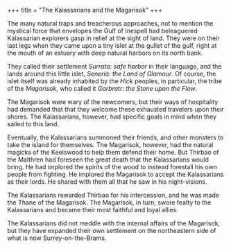 +++
title = "The Kalassarians and the Magarisok"
+++

The many natural traps and treacherous approaches, not to mention the mystical
force that envelopes the Gulf of Inespell had beleaguered Kalassarian explorers
gasp in relief at the sight of land. They were on their last legs when they came
upon a tiny islet at the gullet of the gulf, right at the mouth of an estuary
with deep natural harbors on its north bank.

They called their settlement _Surrata: safe harbor_ in their language, and the
lands around this little islet, _Seneria: the Land of Glamour_. Of course, the
islet itself was already inhabited by the _Hick_ peoples, in particular, the
tribe of the _Magarisok_, who called it _Garbratr: the Stone upon the Flow_.

The Magarisok were wary of the newcomers, but their ways of hospitality had
demanded that that they welcome these exhausted travelers upon their shores. The
Kalassarians, however, had specific goals in mind when they sailed to this land.

Eventually, the Kalassarians summoned their friends, and other monsters to take
the island for themselves. The Magarisok, however, had the natural magicks of
the Keelswood to help them defend their home. But Thirbao of the Malthren had
foreseen the great death that the Kalassarians would bring. He had implored the
spirits of the wood to instead forestall his own people from fighting. He
implored the Magarisok to accept the Kalassarians as their lords. He shared with
them all that he saw in his night-visions.

The Kalassarians rewarded Thirbao for his intercession, and he was made the
Thane of the Magarisok. The Magarisok, in turn, swore fealty to the Kalassarians
and became their most faithful and loyal allies.

The Kalassarians did not meddle with the internal affairs of the Magarisok, but
they have expanded their own settlement on the northeastern side of what is now
Surrey-on-the-Brams.
